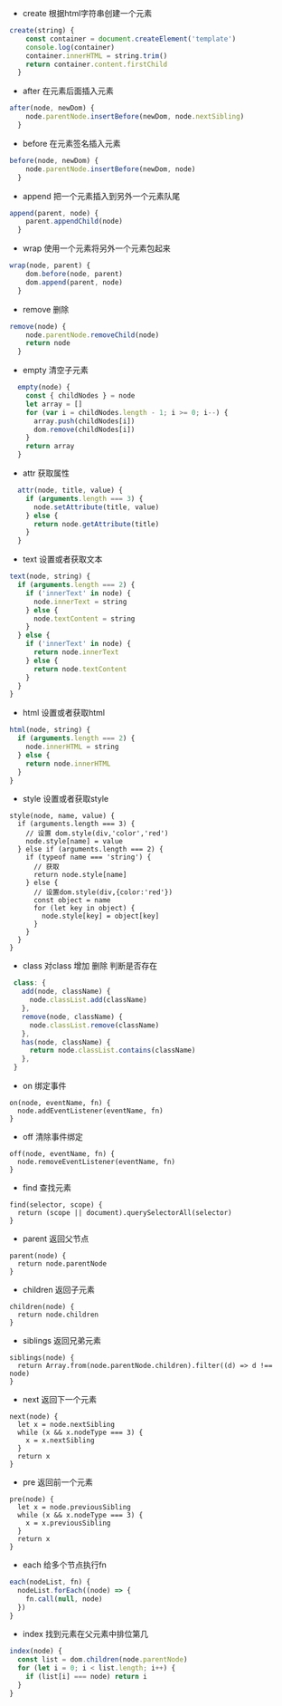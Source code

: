 

* create 根据html字符串创建一个元素
```js
create(string) {
    const container = document.createElement('template')
    console.log(container)
    container.innerHTML = string.trim()
    return container.content.firstChild
  }
```
* after 在元素后面插入元素
```js
after(node, newDom) {
    node.parentNode.insertBefore(newDom, node.nextSibling)
  }
```
* before 在元素签名插入元素

```js
before(node, newDom) {
    node.parentNode.insertBefore(newDom, node)
  }
```
* append 把一个元素插入到另外一个元素队尾
```js
append(parent, node) {
    parent.appendChild(node)
  }
```
* wrap 使用一个元素将另外一个元素包起来
```js
wrap(node, parent) {
    dom.before(node, parent)
    dom.append(parent, node)
  }
```
*  remove 删除
```js
remove(node) {
    node.parentNode.removeChild(node)
    return node
  }
```
* empty 清空子元素
```js
  empty(node) {
    const { childNodes } = node
    let array = []
    for (var i = childNodes.length - 1; i >= 0; i--) {
      array.push(childNodes[i])
      dom.remove(childNodes[i])
    }
    return array
  }
```
* attr 获取属性
```js
  attr(node, title, value) {
    if (arguments.length === 3) {
      node.setAttribute(title, value)
    } else {
      return node.getAttribute(title)
    }
  }
  ```
  * text 设置或者获取文本
  ```js
  text(node, string) {
    if (arguments.length === 2) {
      if ('innerText' in node) {
        node.innerText = string
      } else {
        node.textContent = string
      }
    } else {
      if ('innerText' in node) {
        return node.innerText
      } else {
        return node.textContent
      }
    }
  }
  ```
  * html 设置或者获取html
  ```js
  html(node, string) {
    if (arguments.length === 2) {
      node.innerHTML = string
    } else {
      return node.innerHTML
    }
  }
  ```
  * style 设置或者获取style
  ```
  style(node, name, value) {
    if (arguments.length === 3) {
      // 设置 dom.style(div,'color','red')
      node.style[name] = value
    } else if (arguments.length === 2) {
      if (typeof name === 'string') {
        // 获取
        return node.style[name]
      } else {
        // 设置dom.style(div,{color:'red'})
        const object = name
        for (let key in object) {
          node.style[key] = object[key]
        }
      }
    }
  }
  ```
 * class 对class 增加 删除 判断是否存在
 ```js
  class: {
    add(node, className) {
      node.classList.add(className)
    },
    remove(node, className) {
      node.classList.remove(className)
    },
    has(node, className) {
      return node.classList.contains(className)
    },
  }
  ```
  * on 绑定事件
  ```
  on(node, eventName, fn) {
    node.addEventListener(eventName, fn)
  }
  ```
  * off 清除事件绑定
  ```
  off(node, eventName, fn) {
    node.removeEventListener(eventName, fn)
  }
  ```
  * find 查找元素
  ```
  find(selector, scope) {
    return (scope || document).querySelectorAll(selector)
  }
  ```
  * parent 返回父节点
  ```
  parent(node) {
    return node.parentNode
  }
  ```
  * children 返回子元素
  ```
  children(node) {
    return node.children
  }
  ```
  * siblings 返回兄弟元素
  ```
  siblings(node) {
    return Array.from(node.parentNode.children).filter((d) => d !== node)
  }
  ```
  * next 返回下一个元素
  ```
  next(node) {
    let x = node.nextSibling
    while (x && x.nodeType === 3) {
      x = x.nextSibling
    }
    return x
  }
  ```
  * pre 返回前一个元素
  ```
  pre(node) {
    let x = node.previousSibling
    while (x && x.nodeType === 3) {
      x = x.previousSibling
    }
    return x
  }
  ```
  * each 给多个节点执行fn
  ```js
  each(nodeList, fn) {
    nodeList.forEach((node) => {
      fn.call(null, node)
    })
  }
  ```
  * index 找到元素在父元素中排位第几
  ```js
  index(node) {
    const list = dom.children(node.parentNode)
    for (let i = 0; i < list.length; i++) {
      if (list[i] === node) return i
    }
  }
  ```
